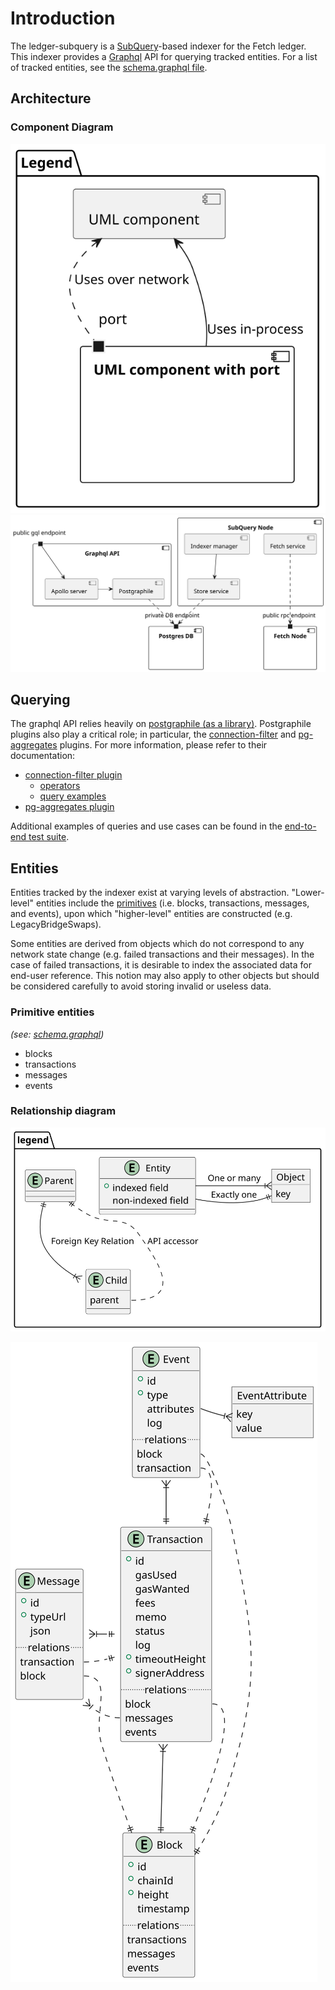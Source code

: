 # Introduction

The ledger-subquery is a [SubQuery](https://www.subquery.network/)-based indexer for the Fetch ledger.
This indexer provides a [Graphql](https://www.subquery.network/) API for querying tracked entities.
For a list of tracked entities, see the [schema.graphql file](https://github.com/fetchai/ledger-subquery/blob/main/schema.graphql).

## Architecture

### Component Diagram

![subquery architecture component diagram legend](./assets/architecture_legend.svg)
![subquery architecture component diagram](./assets/architecture.svg)

## Querying

The graphql API relies heavily on [postgraphile (as a library)](https://www.graphile.org/postgraphile/usage-library/).
Postgraphile plugins also play a critical role; in particular, the [connection-filter](https://github.com/graphile-contrib/postgraphile-plugin-connection-filter) and [pg-aggregates](https://github.com/graphile/pg-aggregates) plugins.
For more information, please refer to their documentation:

- [connection-filter plugin](https://github.com/graphile-contrib/postgraphile-plugin-connection-filter)
    - [operators](https://github.com/graphile-contrib/postgraphile-plugin-connection-filter/blob/master/docs/operators.md#json-jsonb)
    - [query examples](https://github.com/graphile-contrib/postgraphile-plugin-connection-filter/blob/master/docs/examples.md)
- [pg-aggregates plugin](https://github.com/graphile/pg-aggregates)

Additional examples of queries and use cases can be found in the [end-to-end test suite](https://github.com/fetchai/ledger-subquery/blob/main/test).

## Entities

Entities tracked by the indexer exist at varying levels of abstraction. "Lower-level" entities include the [primitives](#primitive-entities) (i.e. blocks, transactions, messages, and events), upon which "higher-level" entities are constructed (e.g. LegacyBridgeSwaps).

Some entities are derived from objects which do not correspond to any network state change (e.g. failed transactions and their messages).
In the case of failed transactions, it is desirable to index the associated data for end-user reference.
This notion may also apply to other objects but should be considered carefully to avoid storing invalid or useless data.

### Primitive entities

_(see: [schema.graphql](https://github.com/ledger-subquery/blob/main/schema.graphql))_

- blocks
- transactions
- messages
- events

### Relationship diagram

![entity relationship diagram legend](./assets/entities_legend.svg)

![entity relationship diagram](./assets/entities.svg)

